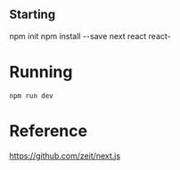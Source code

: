## Starting

npm init
npm install --save next react react-

# Running
    npm run dev

# Reference
https://github.com/zeit/next.js
